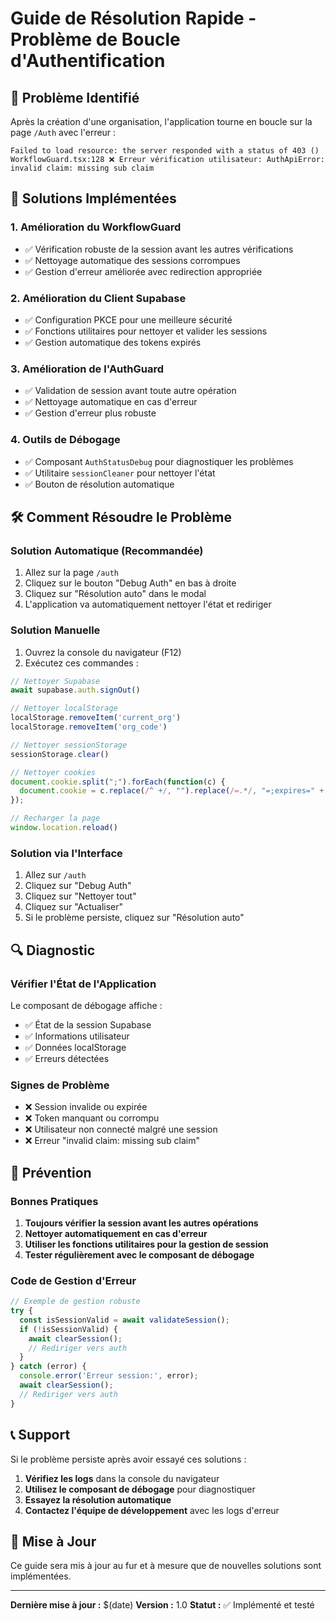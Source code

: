 # Guide de Résolution Rapide - Problème de Boucle d'Authentification

## 🚨 Problème Identifié
Après la création d'une organisation, l'application tourne en boucle sur la page `/Auth` avec l'erreur :
```
Failed to load resource: the server responded with a status of 403 ()
WorkflowGuard.tsx:128 ❌ Erreur vérification utilisateur: AuthApiError: invalid claim: missing sub claim
```

## 🔧 Solutions Implémentées

### 1. Amélioration du WorkflowGuard
- ✅ Vérification robuste de la session avant les autres vérifications
- ✅ Nettoyage automatique des sessions corrompues
- ✅ Gestion d'erreur améliorée avec redirection appropriée

### 2. Amélioration du Client Supabase
- ✅ Configuration PKCE pour une meilleure sécurité
- ✅ Fonctions utilitaires pour nettoyer et valider les sessions
- ✅ Gestion automatique des tokens expirés

### 3. Amélioration de l'AuthGuard
- ✅ Validation de session avant toute autre opération
- ✅ Nettoyage automatique en cas d'erreur
- ✅ Gestion d'erreur plus robuste

### 4. Outils de Débogage
- ✅ Composant `AuthStatusDebug` pour diagnostiquer les problèmes
- ✅ Utilitaire `sessionCleaner` pour nettoyer l'état
- ✅ Bouton de résolution automatique

## 🛠️ Comment Résoudre le Problème

### Solution Automatique (Recommandée)
1. Allez sur la page `/auth`
2. Cliquez sur le bouton "Debug Auth" en bas à droite
3. Cliquez sur "Résolution auto" dans le modal
4. L'application va automatiquement nettoyer l'état et rediriger

### Solution Manuelle
1. Ouvrez la console du navigateur (F12)
2. Exécutez ces commandes :
```javascript
// Nettoyer Supabase
await supabase.auth.signOut()

// Nettoyer localStorage
localStorage.removeItem('current_org')
localStorage.removeItem('org_code')

// Nettoyer sessionStorage
sessionStorage.clear()

// Nettoyer cookies
document.cookie.split(";").forEach(function(c) {
  document.cookie = c.replace(/^ +/, "").replace(/=.*/, "=;expires=" + new Date().toUTCString() + ";path=/");
});

// Recharger la page
window.location.reload()
```

### Solution via l'Interface
1. Allez sur `/auth`
2. Cliquez sur "Debug Auth"
3. Cliquez sur "Nettoyer tout"
4. Cliquez sur "Actualiser"
5. Si le problème persiste, cliquez sur "Résolution auto"

## 🔍 Diagnostic

### Vérifier l'État de l'Application
Le composant de débogage affiche :
- ✅ État de la session Supabase
- ✅ Informations utilisateur
- ✅ Données localStorage
- ✅ Erreurs détectées

### Signes de Problème
- ❌ Session invalide ou expirée
- ❌ Token manquant ou corrompu
- ❌ Utilisateur non connecté malgré une session
- ❌ Erreur "invalid claim: missing sub claim"

## 🚀 Prévention

### Bonnes Pratiques
1. **Toujours vérifier la session avant les autres opérations**
2. **Nettoyer automatiquement en cas d'erreur**
3. **Utiliser les fonctions utilitaires pour la gestion de session**
4. **Tester régulièrement avec le composant de débogage**

### Code de Gestion d'Erreur
```typescript
// Exemple de gestion robuste
try {
  const isSessionValid = await validateSession();
  if (!isSessionValid) {
    await clearSession();
    // Rediriger vers auth
  }
} catch (error) {
  console.error('Erreur session:', error);
  await clearSession();
  // Rediriger vers auth
}
```

## 📞 Support

Si le problème persiste après avoir essayé ces solutions :

1. **Vérifiez les logs** dans la console du navigateur
2. **Utilisez le composant de débogage** pour diagnostiquer
3. **Essayez la résolution automatique**
4. **Contactez l'équipe de développement** avec les logs d'erreur

## 🔄 Mise à Jour

Ce guide sera mis à jour au fur et à mesure que de nouvelles solutions sont implémentées.

---

**Dernière mise à jour :** $(date)
**Version :** 1.0
**Statut :** ✅ Implémenté et testé
